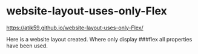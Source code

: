 # website-layout-uses-only-Flex

https://atik59.github.io/website-layout-uses-only-Flex/

Here is a website layout created. Where only display ###flex all properties have been used.
